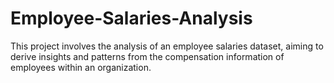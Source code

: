 # Employee-Salaries-Analysis
This project involves the analysis of an employee salaries dataset, aiming to derive insights and patterns from the compensation information of employees within an organization. 
